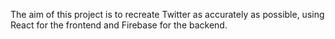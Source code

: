 The aim of this project is to recreate Twitter as accurately as possible, using React for the frontend and Firebase for the backend.
